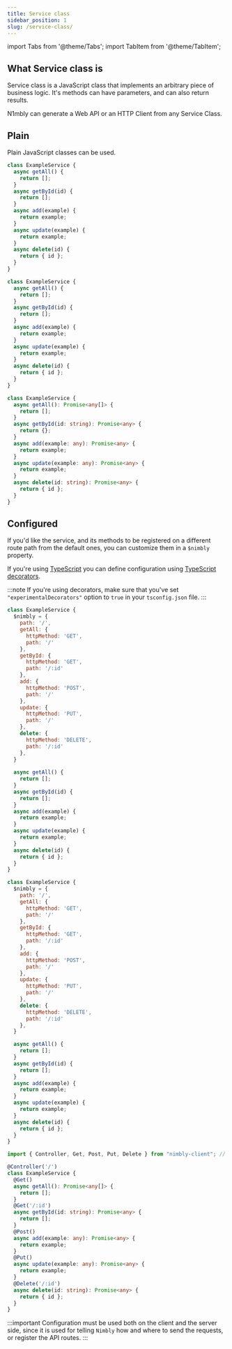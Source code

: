 ```yaml
---
title: Service class
sidebar_position: 1
slug: /service-class/
---
```


import Tabs from '@theme/Tabs';
import TabItem from '@theme/TabItem';

## What Service class is

Service class is a JavaScript class that implements an arbitrary piece of business logic. It's methods can have parameters, and can also return results.

N1mbly can generate a Web API or an HTTP Client from any Service Class.

## Plain

Plain JavaScript classes can be used.

<Tabs groupId="lang">
  <TabItem value="cjs" label="CommonJS" default>

```js
class ExampleService {
  async getAll() {
    return [];
  }
  async getById(id) {
    return [];
  }
  async add(example) {
    return example;
  }
  async update(example) {
    return example;
  }
  async delete(id) {
    return { id };
  }
}
```

  </TabItem>
  <TabItem value="mjs" label="ES modules">

```js
class ExampleService {
  async getAll() {
    return [];
  }
  async getById(id) {
    return [];
  }
  async add(example) {
    return example;
  }
  async update(example) {
    return example;
  }
  async delete(id) {
    return { id };
  }
}
```

  </TabItem>
  <TabItem value="ts" label="TypeScript">

```ts
class ExampleService {
  async getAll(): Promise<any[]> {
    return [];
  }
  async getById(id: string): Promise<any> {
    return {};
  }
  async add(example: any): Promise<any> {
    return example;
  }
  async update(example: any): Promise<any> {
    return example;
  }
  async delete(id: string): Promise<any> {
    return { id };
  }
}
```

  </TabItem>
</Tabs>

## Configured

If you'd like the service, and its methods to be registered on a different route path from the default ones, you can customize them in a `$nimbly` property.

If you're using [TypeScript](https://www.typescriptlang.org/) you can define configuration using [TypeScript decorators](https://www.typescriptlang.org/docs/handbook/decorators.html).

:::note
If you're using decorators, make sure that you've set `"experimentalDecorators"` option to `true` in your `tsconfig.json` file.
:::

<Tabs groupId="lang">
  <TabItem value="cjs" label="CommonJS" default>

```js
class ExampleService {
  $nimbly = {
    path: '/',
    getAll: {
      httpMethod: 'GET',
      path: '/'
    },
    getById: {
      httpMethod: 'GET',
      path: '/:id'
    },
    add: {
      httpMethod: 'POST',
      path: '/'
    },
    update: {
      httpMethod: 'PUT',
      path: '/'
    },
    delete: {
      httpMethod: 'DELETE',
      path: '/:id'
    },
  }
  
  async getAll() {
    return [];
  }
  async getById(id) {
    return [];
  }
  async add(example) {
    return example;
  }
  async update(example) {
    return example;
  }
  async delete(id) {
    return { id };
  }
}
```

  </TabItem>
  <TabItem value="mjs" label="ES modules">

```js
class ExampleService {
  $nimbly = {
    path: '/',
    getAll: {
      httpMethod: 'GET',
      path: '/'
    },
    getById: {
      httpMethod: 'GET',
      path: '/:id'
    },
    add: {
      httpMethod: 'POST',
      path: '/'
    },
    update: {
      httpMethod: 'PUT',
      path: '/'
    },
    delete: {
      httpMethod: 'DELETE',
      path: '/:id'
    },
  }

  async getAll() {
    return [];
  }
  async getById(id) {
    return [];
  }
  async add(example) {
    return example;
  }
  async update(example) {
    return example;
  }
  async delete(id) {
    return { id };
  }
}
```

  </TabItem>
  <TabItem value="ts" label="TypeScript">

```ts
import { Controller, Get, Post, Put, Delete } from "nimbly-client"; // or nimbly-api

@Controller('/')
class ExampleService {
  @Get()
  async getAll(): Promise<any[]> {
    return [];
  }
  @Get('/:id')
  async getById(id: string): Promise<any> {
    return [];
  }
  @Post()
  async add(example: any): Promise<any> {
    return example;
  }
  @Put()
  async update(example: any): Promise<any> {
    return example;
  }
  @Delete('/:id')
  async delete(id: string): Promise<any> {
    return { id };
  }
}
```

  </TabItem>
</Tabs>

:::important
Configuration must be used both on the client and the server side, since it is used for telling `Nimbly` how and where to send the requests, or register the API routes.
:::